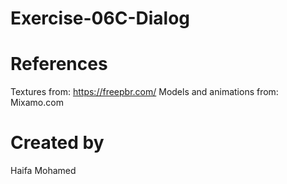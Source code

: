 # Exercise-06C-Dialog

# References

Textures from: https://freepbr.com/
Models and animations from: Mixamo.com

# Created by 
Haifa Mohamed
